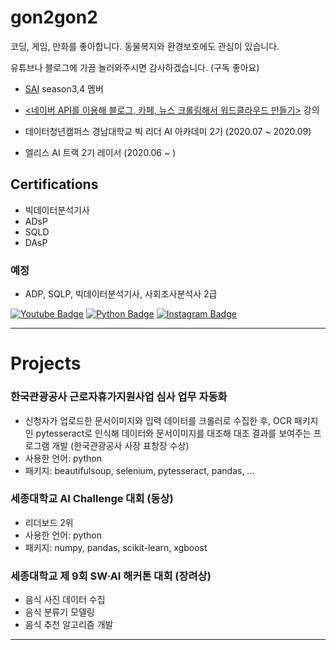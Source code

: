 # gon2gon2
코딩, 게임, 만화를 좋아합니다. 
동물복지와 환경보호에도 관심이 있습니다. 

유튜브나 블로그에 가끔 놀러와주시면 감사하겠습니다. (구독 좋아요)
- <a href="https://github.com/sju-coml">SAI</a> season3,4 멤버
- <a href="https://www.youtube.com/playlist?list=PLAn7d_4wwILxF8j_2pcmMEq7piHQzUN6G"><네이버 API를 이용해 블로그, 카페, 뉴스 크롤링해서 워드클라우드 만들기></a> 강의


- 데이터청년캠퍼스 경남대학교 빅 리더 AI 아카데미 2기 (2020.07 ~ 2020.09)
- 엘리스 AI 트랙 2기 레이서 (2020.06 ~ )


## Certifications
- 빅데이터분석기사
- ADsP
- SQLD
- DAsP

### 예정
- ADP, SQLP, 빅데이터분석기사, 사회조사분석사 2급

[![Youtube Badge](https://img.shields.io/badge/Youtube-ff0000?style=flat-square&logo=youtube&link=https://www.youtube.com/channel/UC_iHjQ-h6496ac2xggA6m_g)](https://www.youtube.com/channel/UC_iHjQ-h6496ac2xggA6m_g)
[![Python Badge](https://img.shields.io/badge/-Tistory-brightgreen?style=flat-square&logo=python?link=http://g0n1.tistory.com&link=http://g0n1.tistory.com)](https://g0n1.tistory.com)
[![Instagram Badge](https://img.shields.io/badge/-Instagram-E4405F?stylestyle=flat-square&logo=Instagram?link=https://www.instagram.com/sunggon_song&link=https://www.instagram.com/sunggon_song)](https://www.instagram.com/sunggon_song)

---
# Projects

### 한국관광공사 근로자휴가지원사업 심사 업무 자동화
  - 신청자가 업로드한 문서이미지와 입력 데이터를 크롤러로 수집한 후, OCR 패키지인 pytesseract로 인식해 데이터와 문서이미지를 대조해 대조 결과를 보여주는 프로그램 개발 (한국관광공사 사장 표창장 수상)
  - 사용한 언어: python
  - 패키지: beautifulsoup, selenium, pytesseract, pandas, ...
  
### 세종대학교 AI Challenge 대회 (동상)
  - 리더보드 2위
  - 사용한 언어: python
  - 패키지: numpy, pandas, scikit-learn, xgboost
  
### 세종대학교 제 9회 SW·AI 해커톤 대회 (장려상)
  - 음식 사진 데이터 수집
  - 음식 분류기 모델링
  - 음식 추천 알고리즘 개발

---
<!-- # Repositories
### kaggle
  - 캐글 노트북 필사
  
### baekjoon
  - 백준 단계별 문제 풀이 푸는 중
  
### study
  - DLWP: 케라스 창시자한테 배우는 딥러닝 <a href="https://github.com/sju-coml/SAI-2020-Team-I">(SAI-I팀 스터디)</a>
  - ml-definitive-guide: 파이썬 머신러닝 완벽 가이드
  - DSP: 파이썬과 함께하는  -->

<!--img.shields.io/badge/blog-g0ni.tistory-brightgreen-->
<!--
**gon2gon2/gon2gon2** is a ✨ _special_ ✨ repository because its `README.md` (this file) appears on your GitHub profile.

Here are some ideas to get you started:

- 🔭 I’m currently working on ...
- 🌱 I’m currently learning ...
- 👯 I’m looking to collaborate on ...
- 🤔 I’m looking for help with ...
- 💬 Ask me about ...
- 📫 How to reach me: ...
- 😄 Pronouns: ...
- ⚡ Fun fact: ...
-->
